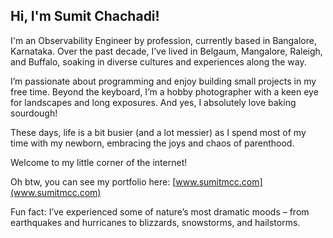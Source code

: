 ## Hi, I'm Sumit Chachadi!

I'm an Observability Engineer by profession, currently based in Bangalore, Karnataka. Over the past decade, I’ve lived in Belgaum, Mangalore, Raleigh, and Buffalo, soaking in diverse cultures and experiences along the way.

I’m passionate about programming and enjoy building small projects in my free time. Beyond the keyboard, I’m a hobby photographer with a keen eye for landscapes and long exposures. And yes, I absolutely love baking sourdough!

These days, life is a bit busier (and a lot messier) as I spend most of my time with my newborn, embracing the joys and chaos of parenthood.

Welcome to my little corner of the internet!

Oh btw, you can see my portfolio here: [www.sumitmcc.com](www.sumitmcc.com)


Fun fact: I’ve experienced some of nature’s most dramatic moods – from earthquakes and hurricanes to blizzards, snowstorms, and hailstorms.
